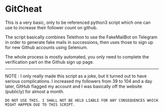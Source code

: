 # GitCheat
This is a very basic, only to be referenced python3 script which one can use to increase their follower count on github.

The script basically combines Telethon to use the FakeMailBot on Telegram in order to generate fake mails in successions, then uses those to sign up for new Github accounts using Selenium.

The whole process is mostly automated, you only need to complete the verification part on the Github sign up page.

____________

NOTE : I only really made this script as a joke, but it turned out to have serious complications. I increased my followers from 39 to 104 and a day later, GitHub flagged my account and I was basically off the website (publicly) for almost a month.

``DO NOT USE THIS. I SHALL NOT BE HELD LIABLE FOR ANY CONSEQUENCES WHICH MIGHT HAPPEN DUE TO THIS SCRIPT.``